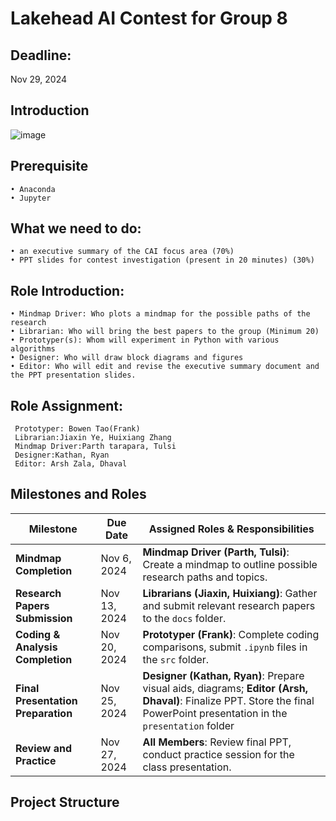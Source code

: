 # Lakehead AI Contest for Group 8

## Deadline:
Nov 29, 2024

## Introduction

![image](https://github.com/user-attachments/assets/eaf2bb04-af46-4595-b7e9-071114d2ce57)



## Prerequisite
	• Anaconda
	• Jupyter

## What we need to do:
	• an executive summary of the CAI focus area (70%)
	• PPT slides for contest investigation (present in 20 minutes) (30%)
	

## Role Introduction:
	• Mindmap Driver: Who plots a mindmap for the possible paths of the research
	• Librarian: Who will bring the best papers to the group (Minimum 20)
	• Prototyper(s): Whom will experiment in Python with various algorithms
	• Designer: Who will draw block diagrams and figures
	• Editor: Who will edit and revise the executive summary document and the PPT presentation slides.

 ## Role Assignment:
	 Prototyper: Bowen Tao(Frank)
	 Librarian:Jiaxin Ye, Huixiang Zhang
	 Mindmap Driver:Parth tarapara, Tulsi
	 Designer:Kathan, Ryan
	 Editor: Arsh Zala, Dhaval



## Milestones and Roles

| **Milestone**                   | **Due Date**     | **Assigned Roles & Responsibilities**                                                                 |
|---------------------------------|------------------|------------------------------------------------------------------------------------------------------|
| **Mindmap Completion**          | Nov 6, 2024     | **Mindmap Driver (Parth, Tulsi)**: Create a mindmap to outline possible research paths and topics.   |
| **Research Papers Submission**  | Nov 13, 2024     | **Librarians (Jiaxin, Huixiang)**: Gather and submit relevant research papers to the `docs` folder. |
| **Coding & Analysis Completion**| Nov 20, 2024    | **Prototyper (Frank)**: Complete coding comparisons, submit `.ipynb` files in the `src` folder.      |
| **Final Presentation Preparation** | Nov 25, 2024 | **Designer (Kathan, Ryan)**: Prepare visual aids, diagrams; **Editor (Arsh, Dhaval)**: Finalize PPT. Store the final PowerPoint presentation in the `presentation` folder|
| **Review and Practice**         | Nov 27, 2024    | **All Members**: Review final PPT, conduct practice session for the class presentation.             |

## Project Structure
